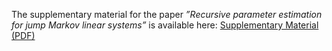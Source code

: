 The supplementary material for the paper *”Recursive parameter estimation for jump Markov linear systems”* is available here: [Supplementary Material (PDF)](./Supplementary%20material%20for_%20Recursive%20parameter%20estimation%20for%20jump%20Markov%20linear%20systems.pdf?raw=true)
